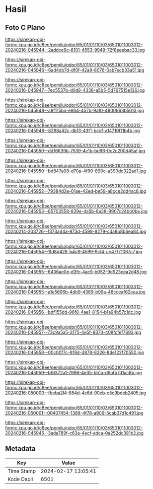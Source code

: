 # Hasil

## Foto C Plano

https://sirekap-obj-formc.kpu.go.id/c8ee/pemilu/pdpr/65/01/01/10/03/6501011003012-20240216-045944--2addce9c-6101-4553-9949-72f8eeebac33.jpg

https://sirekap-obj-formc.kpu.go.id/c8ee/pemilu/pdpr/65/01/01/10/03/6501011003012-20240216-045946--6ad4db7d-df0f-42a9-8076-0ab7ecb33a51.jpg

https://sirekap-obj-formc.kpu.go.id/c8ee/pemilu/pdpr/65/01/01/10/03/6501011003012-20240216-045947--7ec5537b-d0d8-4338-a5b5-5d767515e136.jpg

https://sirekap-obj-formc.kpu.go.id/c8ee/pemilu/pdpr/65/01/01/10/03/6501011003012-20240216-045948--a8f115ba-e864-457b-9a10-4900963b5613.jpg

https://sirekap-obj-formc.kpu.go.id/c8ee/pemilu/pdpr/65/01/01/10/03/6501011003012-20240216-045948--8288a42c-dbf3-43f1-bcdf-a14710f11b4b.jpg

https://sirekap-obj-formc.kpu.go.id/c8ee/pemilu/pdpr/65/01/01/10/03/6501011003012-20240216-045950--dd16639b-7539-4c1b-bd96-0c2c200d45af.jpg

https://sirekap-obj-formc.kpu.go.id/c8ee/pemilu/pdpr/65/01/01/10/03/6501011003012-20240216-045950--bd847a08-d70a-4f90-890c-a390dc322ad1.jpg

https://sirekap-obj-formc.kpu.go.id/c8ee/pemilu/pdpr/65/01/01/10/03/6501011003012-20240216-045952--79384d3e-01ae-42ed-be59-a8cce2dd4ac8.jpg

https://sirekap-obj-formc.kpu.go.id/c8ee/pemilu/pdpr/65/01/01/10/03/6501011003012-20240216-045953--85703558-839e-4a5b-8a38-9907c24bb0be.jpg

https://sirekap-obj-formc.kpu.go.id/c8ee/pemilu/pdpr/65/01/01/10/03/6501011003012-20240214-203726--f373a44a-973d-4599-8279-cda8b8b6ea84.jpg

https://sirekap-obj-formc.kpu.go.id/c8ee/pemilu/pdpr/65/01/01/10/03/6501011003012-20240216-045954--1fd8d428-b4c8-4599-9cf4-ce47171067c7.jpg

https://sirekap-obj-formc.kpu.go.id/c8ee/pemilu/pdpr/65/01/01/10/03/6501011003012-20240216-045955--6436ae0e-d3fc-4ac9-b052-9d923cea2d48.jpg

https://sirekap-obj-formc.kpu.go.id/c8ee/pemilu/pdpr/65/01/01/10/03/6501011003012-20240216-045955--a1e5696b-4db9-4369-b99a-48cceaf62eaa.jpg

https://sirekap-obj-formc.kpu.go.id/c8ee/pemilu/pdpr/65/01/01/10/03/6501011003012-20240216-045956--bdf155dd-96f8-4ae1-8154-b1a94b57c1dc.jpg

https://sirekap-obj-formc.kpu.go.id/c8ee/pemilu/pdpr/65/01/01/10/03/6501011003012-20240216-045957--73c9a5a5-3175-4e5f-9373-408fcfef7693.jpg

https://sirekap-obj-formc.kpu.go.id/c8ee/pemilu/pdpr/65/01/01/10/03/6501011003012-20240216-045958--00c00f7c-919d-4878-8326-8de122f70550.jpg

https://sirekap-obj-formc.kpu.go.id/c8ee/pemilu/pdpr/65/01/01/10/03/6501011003012-20240216-045959--bf6372a1-7996-4e35-bb1a-d9afb7d1ac8b.jpg

https://sirekap-obj-formc.kpu.go.id/c8ee/pemilu/pdpr/65/01/01/10/03/6501011003012-20240216-050000--fbeba2f4-854d-4c6d-90eb-c5c9bdeb2405.jpg

https://sirekap-obj-formc.kpu.go.id/c8ee/pemilu/pdpr/65/01/01/10/03/6501011003012-20240216-050001--00407454-1389-4f78-a909-5cab37d1c491.jpg

https://sirekap-obj-formc.kpu.go.id/c8ee/pemilu/pdpr/65/01/01/10/03/6501011003012-20240216-045945--3ada789f-c63a-4ecf-adca-0a252dc381b2.jpg


## Metadata

| Key        | Value               |
| ---------- | ------------------- |
| Time Stamp | 2024-02-17 13:05:41 |
| Kode Dapil | 6501                |



